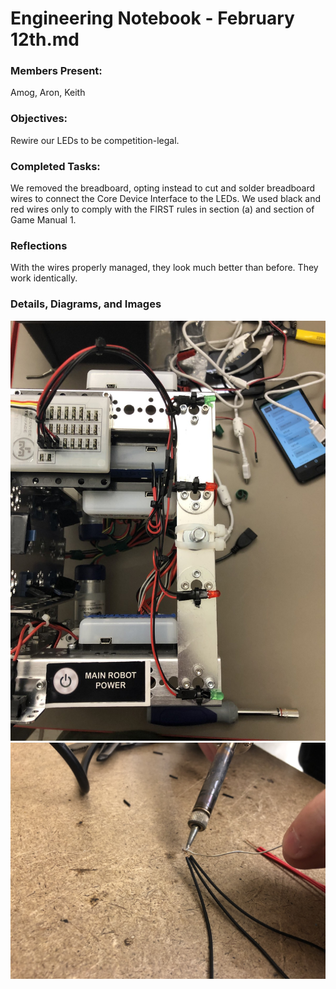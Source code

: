 # Engineering Notebook - February 12th.md
### Members Present:
Amog, Aron, Keith

### Objectives:
Rewire our LEDs to be competition-legal.

### Completed Tasks:
We removed the breadboard, opting instead to cut and solder breadboard wires to connect the Core Device Interface to the LEDs. We used black and red wires only to comply with the FIRST rules in section <RE14> (a) and section <RE17> of Game Manual 1.

### Reflections
With the wires properly managed, they look much better than before. They work identically.

### Details, Diagrams, and Images
![Image of the completed wiring](images/021201.jpg)
![Image of soldering the wires](images/021202.jpg)
